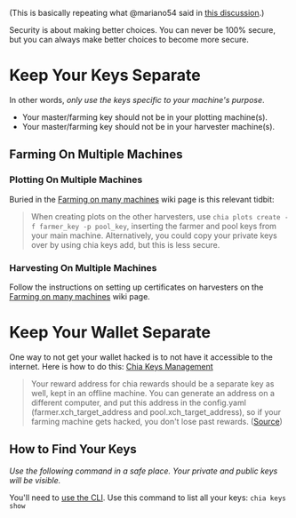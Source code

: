 (This is basically repeating what @mariano54 said in [this discussion](https://github.com/Chia-Network/chia-blockchain/discussions/1116#discussioncomment-420398).)

Security is about making better choices. You can never be 100% secure, but you can always make better choices to become more secure.

# Keep Your Keys Separate

In other words, _only use the keys specific to your machine's purpose_. 
* Your master/farming key should not be in your plotting machine(s). 
* Your master/farming key should not be in your harvester machine(s).

## Farming On Multiple Machines

### Plotting On Multiple Machines
Buried in the [Farming on many machines](https://github.com/Chia-Network/chia-blockchain/wiki/Farming-on-many-machines) wiki page is this relevant tidbit:
> When creating plots on the other harvesters, use `chia plots create -f farmer_key -p pool_key`, inserting the farmer and pool keys from your main machine. Alternatively, you could copy your private keys over by using chia keys add, but this is less secure.

### Harvesting On Multiple Machines
Follow the instructions on setting up certificates on harvesters on the [Farming on many machines](https://github.com/Chia-Network/chia-blockchain/wiki/Farming-on-many-machines) wiki page.

# Keep Your Wallet Separate

One way to not get your wallet hacked is to not have it accessible to the internet. Here is how to do this: [Chia Keys Management](https://github.com/Chia-Network/chia-blockchain/wiki/Chia-Keys-Management)

> Your reward address for chia rewards should be a separate key as well, kept in an offline machine. You can generate an address on a different computer, and put this address in the config.yaml (farmer.xch_target_address and pool.xch_target_address), so if your farming machine gets hacked, you don't lose past rewards. ([Source](https://github.com/Chia-Network/chia-blockchain/discussions/1116#discussioncomment-420398))

## How to Find Your Keys
_Use the following command in a safe place. Your private and public keys will be visible._

You'll need to [use the CLI](https://github.com/Chia-Network/chia-blockchain/wiki/CLI-Commands-Reference). Use this command to list all your keys: `chia keys show`